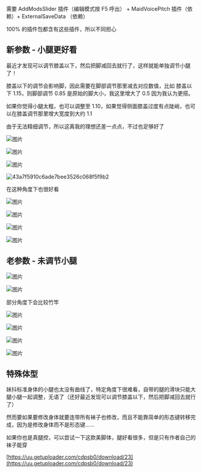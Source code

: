 
需要 AddModsSlider 插件（编辑模式按 F5 呼出） + MaidVoicePitch 插件（依赖）+ ExternalSaveData （依赖）

100% 的插件包都含有这些插件，所以不同担心

## 新参数 - 小腿更好看

最近才发现可以调节膝盖以下，然后把脚减回去就行了，这样就能单独调节小腿了！

膝盖以下的调节会影响脚，因此需要在脚部调节那里减去对应数值，比如 膝盖以下 1.15，则脚部调节 0.85 是原始的脚大小，我这里增大了 0.5 因为我认为更搭。

如果你觉得小腿太粗，也可以调整至 1.10，如果觉得侧面膝盖过度有点陡峭，也可以在膝盖调节那里增大宽度到大约 1.1

由于无法精细调节，所以这离我的理想还差一点点，不过也足够好了

![图片](https://github.com/user-attachments/assets/4242e3f8-7fc4-4579-ba3c-df4ea28eb3d2)


![图片](https://github.com/user-attachments/assets/5b24310f-e852-48dd-94b8-dec4fbac31f1)


![图片](https://github.com/user-attachments/assets/64e61f08-35d8-411c-a477-957b035aa23b)

![43a7f5910c6ade7bee3526c068f5f9b2](https://github.com/user-attachments/assets/0690b54b-a7b2-4cd4-bc6e-bdfed0e54e95)


在这种角度下也很好看

![图片](https://github.com/user-attachments/assets/dd75c552-4666-446a-b1fb-ed90beaa6d86)

![图片](https://github.com/user-attachments/assets/a8b890c9-f5cd-4a53-8109-7ed41694c1df)

![图片](https://github.com/user-attachments/assets/15f5f483-67df-413f-810f-347af94890c0)

![图片](https://github.com/user-attachments/assets/cc95d80a-e770-40eb-ad1a-16f1632e3457)


## 老参数 - 未调节小腿

![图片](https://github.com/user-attachments/assets/087eb110-7653-4387-870b-7a1344e3577e)

![图片](https://github.com/user-attachments/assets/3bd2b71c-5ee1-4090-bc5b-8922d621254a)


部分角度下会比较竹竿

![图片](https://github.com/user-attachments/assets/581af7e4-8d77-48c4-94a7-d6e7b163d887)

![图片](https://github.com/user-attachments/assets/201a4041-a52b-4c9b-a782-128ea23da692)

![图片](https://github.com/user-attachments/assets/d87b5d55-9940-4d0f-92f9-6108004bca3c)

![图片](https://github.com/user-attachments/assets/c3be714c-d2d6-4716-9214-e5c8d5100627)



## 特殊体型

妹抖标准身体的小腿也太没有曲线了，特定角度下很难看，自带的腿的滑块只能大腿小腿一起调整，无语了（还好最近发现可以调节膝盖以下，然后把脚减回去就行了）

然而要如果要修改身体就要连带所有袜子也修改，而且不能靠简单的形态键转移完成，因为是修改身体而不是形态键……

如果你也是真腿控，可以尝试一下这款美脚体，腿好看很多，但是只有作者自己的袜子能穿

[https://uu.getuploader.com/cdpsb0/download/23](https://uu.getuploader.com/cdpsb0/download/23)


